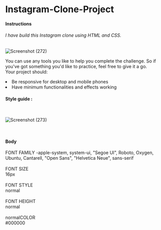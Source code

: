 # Instagram-Clone-Project

#### Instructions
###### I have build this Instagram clone using HTML and CSS.
![Screenshot (272)](https://user-images.githubusercontent.com/56837137/137022918-178a5a8f-f34f-49c2-80b2-b88807a58c05.png)


You can use any tools you like to help you complete the challenge. So if you've got something you'd like to practice, feel free to give it a go.
<br>
Your project should:

<li> Be responsive for desktop and mobile phones
<li> Have minimum functionalities and effects working

#### Style guide :
  <br>
  
![Screenshot (273)](https://user-images.githubusercontent.com/56837137/137022968-97887396-c0fa-4b95-80fb-c57444d6abfa.png)

  
  <br>
  
#### Body
  
FONT FAMILY
-apple-system, system-ui, "Segoe UI", Roboto, Oxygen, Ubuntu, Cantarell, "Open Sans", "Helvetica Neue", sans-serif<br>
  <br>
FONT SIZE<br>
16px<br>
  <br>
FONT STYLE<br>
normal<br>
  <br>
FONT HEIGHT<br>
normal<br>
  <br>
normalCOLOR<br>
#000000<br>
